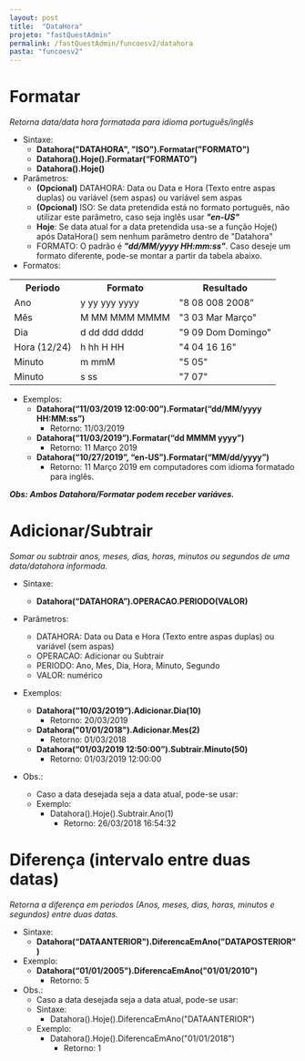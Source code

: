 ```yaml
---
layout: post
title:  "DataHora"
projeto: "fastQuestAdmin"
permalink: /fastQuestAdmin/funcoesv2/datahora
pasta: "funcoesv2"
---
```


# Formatar
*Retorna data/data hora formatada para idioma português/inglês*

- Sintaxe: 
  - **Datahora("DATAHORA", "ISO").Formatar("FORMATO")**
  - **Datahora().Hoje().Formatar(“FORMATO”)**
  - **Datahora().Hoje()**
- Parâmetros:
  - **(Opcional)** DATAHORA: Data ou Data e Hora (Texto entre aspas duplas) ou variável (sem aspas) ou variável sem aspas
  - **(Opcional)** ISO: Se data pretendida está no formato português, não utilizar este parâmetro, caso seja inglês usar ***"en-US"***
  - **Hoje**: Se data atual for a data pretendida usa-se a função Hoje() após DataHora() sem nenhum parâmetro dentro de "Datahora"
  - FORMATO: O padrão é ***"dd/MM/yyyy HH:mm:ss"***. Caso deseje um formato diferente, pode-se montar a partir da tabela abaixo.
- Formatos:
<table>
  <tr>
    <th>Periodo</th><th>Formato</th><th>Resultado</th></tr>
  <tr>
    <td>Ano</td><td>y yy yyy yyyy</td><td>"8 08 008 2008”</td></tr>
  <tr>
    <td>Mês</td><td>M MM MMM MMMM</td><td>"3 03 Mar Março"</td></tr>
  <tr>
    <td>Dia</td><td>d dd ddd dddd</td><td>"9 09 Dom Domingo"</td></tr>
  <tr>
    <td>Hora (12/24)</td><td>h hh H HH</td><td>"4 04 16 16"</td></tr>
  <tr>
    <td>Minuto</td><td>m mmM</td><td>"5 05"</td></tr>
  <tr>
    <td>Minuto</td><td>s ss</td><td>"7 07"</td></tr>
</table>

- Exemplos: 
  - **Datahora(“11/03/2019 12:00:00”).Formatar(“dd/MM/yyyy HH:MM:ss”)**
    - Retorno: 11/03/2019 
  - **Datahora(“11/03/2019”).Formatar(“dd MMMM yyyy”)**
    - Retorno: 11 Março 2019
  - **Datahora(“10/27/2019”, “en-US”).Formatar(“MM/dd/yyyy”)**
    - Retorno: 11 Março 2019 em computadores com idioma formatado para inglês.

***Obs: Ambos Datahora/Formatar podem receber variáves.***


# Adicionar/Subtrair
*Somar ou subtrair anos, meses, dias, horas, minutos ou segundos de uma data/datahora informada.*

- Sintaxe:
  - **Datahora(“DATAHORA”).OPERACAO.PERIODO(VALOR)**
- Parâmetros:
  - DATAHORA: Data ou Data e Hora (Texto entre aspas duplas) ou variável (sem aspas)
  - OPERACAO: Adicionar ou Subtrair
  - PERIODO: Ano, Mes, Dia, Hora, Minuto, Segundo
  - VALOR: numérico
- Exemplos:
  - **Datahora(“10/03/2019”).Adicionar.Dia(10)**
    - Retorno: 20/03/2019
  - **Datahora("01/01/2018").Adicionar.Mes(2)**
    - Retorno: 01/03/2018
  - **Datahora(“01/03/2019 12:50:00”).Subtrair.Minuto(50)**
    - Retorno: 01/03/2019 12:00:00

- Obs.:
  - Caso a data desejada seja a data atual, pode-se usar:
  - Exemplo:
    - Datahora().Hoje().Subtrair.Ano(1)
      - Retorno: 26/03/2018 16:54:32


# Diferença (intervalo entre duas datas)
*Retorna a diferença em períodos (Anos, meses, dias, horas, minutos e segundos) entre duas datas.*

- Sintaxe:
  - **Datahora(“DATAANTERIOR").DiferencaEmAno("DATAPOSTERIOR")**
- Exemplo:
  - **Datahora(“01/01/2005").DiferencaEmAno("01/01/2010")**
    - Retorno: 5
- Obs.:
    - Caso a data desejada seja a data atual, pode-se usar:
    - Sintaxe:
      - Datahora().Hoje().DiferencaEmAno("DATAANTERIOR")
    - Exemplo:
      - Datahora().Hoje().DiferencaEmAno("01/01/2018")
        - Retorno: 1

